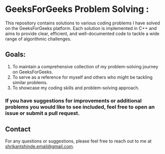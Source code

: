 # GeeksForGeeks Problem Solving : 

This repository contains solutions to various coding problems I have solved on the GeeksForGeeks platform. Each solution is implemented in C++ and aims to provide clear, efficient, and well-documented code to tackle a wide range of algorithmic challenges.

## Goals:


1. To maintain a comprehensive collection of my problem-solving journey on GeeksForGeeks.
2. To serve as a reference for myself and others who might be tackling similar problems.
3. To showcase my coding skills and problem-solving approach.


### If you have suggestions for improvements or additional problems you would like to see included, feel free to open an issue or submit a pull request.





## Contact

For any questions or suggestions, please feel free to reach out to me at shrikantshinde.email@gmail.com.





   


